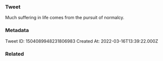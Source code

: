 ### Tweet
Much suffering in life comes from the pursuit of normalcy.

### Metadata
Tweet ID: 1504089948231806983
Created At: 2022-03-16T13:39:22.000Z

### Related

